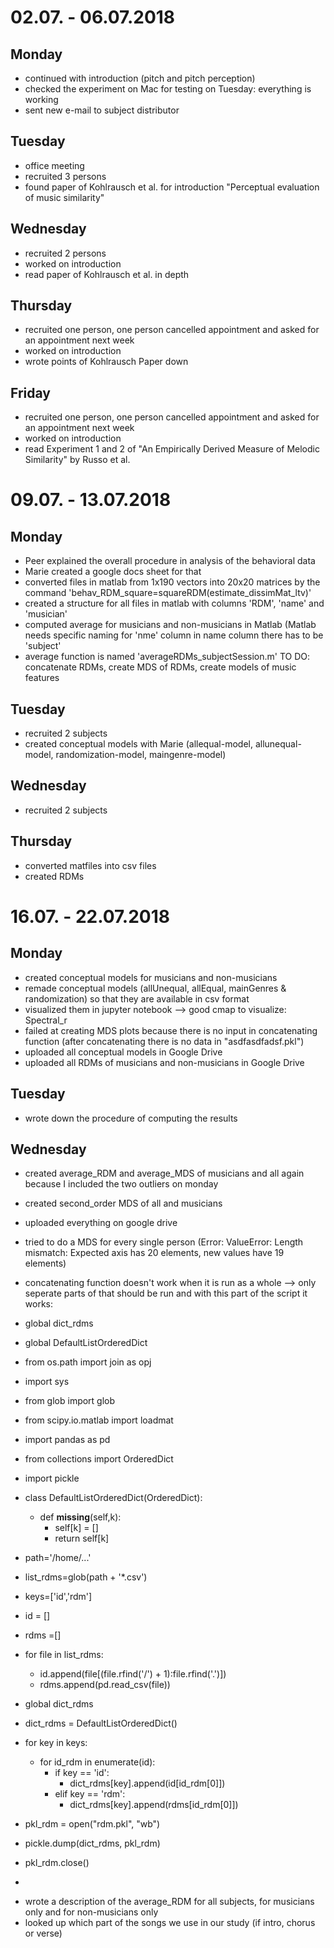 # 02.07. - 06.07.2018

## Monday
- continued with introduction (pitch and pitch perception)
- checked the experiment on Mac for testing on Tuesday: everything is working
- sent new e-mail to subject distributor

## Tuesday
- office meeting
- recruited 3 persons
- found paper of Kohlrausch et al. for introduction "Perceptual evaluation of music similarity"

## Wednesday
- recruited 2 persons
- worked on introduction
- read paper of Kohlrausch et al. in depth

## Thursday
- recruited one person, one person cancelled appointment and asked for an appointment next week
- worked on introduction
- wrote points of Kohlrausch Paper down

## Friday
- recruited one person, one person cancelled appointment and asked for an appointment next week
- worked on introduction
- read Experiment 1 and 2 of "An Empirically Derived Measure of Melodic Similarity" by Russo et al. 

# 09.07. - 13.07.2018

## Monday
- Peer explained the overall procedure in analysis of the behavioral data
- Marie created a google docs sheet for that
- converted files in matlab from 1x190 vectors into 20x20 matrices by the command 'behav_RDM_square=squareRDM(estimate_dissimMat_ltv)'
- created a structure for all files in matlab with columns 'RDM', 'name' and 'musician'
- computed average for musicians and non-musicians in Matlab (Matlab needs specific naming for 'nme' column
in name column there has to be 'subject' 
- average function is named 'averageRDMs_subjectSession.m'
TO DO: concatenate RDMs, create MDS of RDMs, create models of music features

## Tuesday
- recruited 2 subjects
- created conceptual models with Marie (allequal-model, allunequal-model, randomization-model, maingenre-model)

## Wednesday
- recruited 2 subjects

## Thursday
- converted matfiles into csv files
- created RDMs

# 16.07. - 22.07.2018

## Monday
- created conceptual models for musicians and non-musicians
- remade conceptual models (allUnequal, allEqual, mainGenres & randomization) so that they are available in csv format
- visualized them in jupyter notebook --> good cmap to visualize: Spectral_r
- failed at creating MDS plots because there is no input in concatenating function (after concatenating there is no data in "asdfasdfadsf.pkl")
- uploaded all conceptual models in Google Drive
- uploaded all RDMs of musicians and non-musicians in Google Drive

## Tuesday
- wrote down the procedure of computing the results

## Wednesday
- created average_RDM and average_MDS of musicians and all again because I included the two outliers on monday
- created second_order MDS of all and musicians
- uploaded everything on google drive
- tried to do a MDS for every single person (Error: ValueError: Length mismatch: Expected axis has 20 elements, new values have 19 elements)
- concatenating function doesn't work when it is run as a whole --> only seperate parts of that should be run and with this part of the script it works: 
- global dict_rdms
- global DefaultListOrderedDict
- from os.path import join as opj
- import sys
- from glob import glob
- from scipy.io.matlab import loadmat
- import pandas as pd
- from collections import OrderedDict
- import pickle

- class DefaultListOrderedDict(OrderedDict):
    - def __missing__(self,k):
        - self[k] = []
        - return self[k]
- path='/home/...'
- list_rdms=glob(path + '*.csv')
- keys=['id','rdm']
- id = []
- rdms =[]
- for file in list_rdms:
    - id.append(file[(file.rfind('/') + 1):file.rfind('.')])
    - rdms.append(pd.read_csv(file))
- global dict_rdms
- dict_rdms = DefaultListOrderedDict()
- for key in keys:
    - for id_rdm in enumerate(id):
        - if key == 'id':
            - dict_rdms[key].append(id[id_rdm[0]])
        - elif key == 'rdm':
            - dict_rdms[key].append(rdms[id_rdm[0]])
- pkl_rdm = open("rdm.pkl", "wb")
- pickle.dump(dict_rdms, pkl_rdm)
- pkl_rdm.close()

*
- wrote a description of the average_RDM for all subjects, for musicians only and for non-musicians only
- looked up which part of the songs we use in our study (if intro, chorus or verse)

